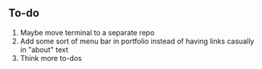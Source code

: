 ## To-do

1. Maybe move terminal to a separate repo
2. Add some sort of menu bar in portfolio instead of having links casually in "about" text
3. Think more to-dos
